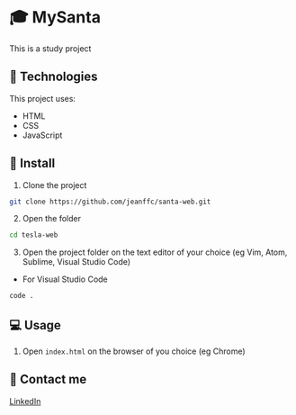 # 🎓 MySanta

This is a study project

## 📌 Technologies

This project uses:

- HTML
- CSS
- JavaScript

## 🚀 Install

1. Clone the project

```bash
git clone https://github.com/jeanffc/santa-web.git
```

2. Open the folder

```bash
cd tesla-web
```

3. Open the project folder on the text editor of your choice (eg Vim, Atom, Sublime, Visual Studio Code)

- For Visual Studio Code

```bash
code .
```

## 💻 Usage

1. Open `index.html` on the browser of you choice (eg Chrome)

## 📱 Contact me

<a href="https://www.linkedin.com/in/jeancampos/"> LinkedIn</a>
